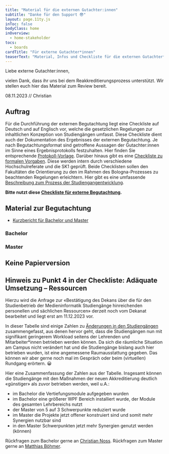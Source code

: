 ```yaml
---
title: "Material für die externen Gutachter:innen"
subtitle: "Danke für den Support 😎"
layout: page.11ty.js
inToc: false
bodyClass: home
inOverview:
  - home-stakeholder
tocs:
  - boards
cardTitle: "Für externe Gutachter*innen"
teaserText: "Material, Infos und Checkliste für die externen Gutachter*innen"
---
```



Liebe externe Gutachter:innen,

vielen Dank, dass ihr uns bei dem Reakkreditierungsprozess unterstützt. Wir stellen euch hier das Material zum Review bereit. 

08.11.2023 // Christian

## Auftrag
Für die Durchführung der externen Begutachtung liegt eine Checkliste auf Deutsch und auf Englisch vor, welche die gesetzlichen Regelungen zur inhaltlichen Konzeption von Studiengängen umfasst. Diese Checkliste dient auch der Dokumentation des Ergebnisses der externen Begutachtung. Je nach Begutachtungsformat sind getroffene Aussagen der Gutachter\:innen im Sinne eines Ergebnisprotokolls festzuhalten. Hier finden Sie entsprechende [Protokoll-Vorlage](https://www.th-koeln.de/mam/downloads/deutsch/hochschule/profil/qualitaetsmanagement/vorlage_protokoll_externe_begutachtung.docx). Darüber hinaus gibt es eine [Checkliste zu formalen Vorgaben](https://www.th-koeln.de/mam/downloads/deutsch/hochschule/profil/qualitaetsmanagement/checkliste_interne_prufung.xlsx). Diese werden intern durch verschiedene Hochschulreferate und die SK1 geprüft. Beide Checklisten sollen den Fakultäten die Orientierung zu den im Rahmen des Bologna-Prozesses zu beachtenden Regelungen erleichtern. Hier gibt es eine umfassende [Beschreibung zum Prozess der Studiengangentwicklung](https://www.th-koeln.de/hochschule/studiengangsentwicklung_53556.php).

**Bitte nutzt diese [Checkliste für externe Begutachtung](https://www.th-koeln.de/mam/downloads/deutsch/hochschule/profil/qualitaetsmanagement/checkliste_externe_begutachtung.xlsx).**

## Material zur Begutachtung

- [Kurzbericht für Bachelor und Master](../kurzbericht/)

### Bachelor
<snippet type="toc" id="table-of-content-bachelor" search="bachelor-for-experts"></snippet>

### Master
<snippet type="toc" id="table-of-content-bachelor" search="master-for-experts"></snippet>


## Keine Papierversion

<snippet type="text" id="no-paper-statement" src="misc/no-paper"></snippet>


## Hinweis zu Punkt 4 in der Checkliste: Adäquate Umsetzung – Ressourcen

Hierzu wird die Anfrage zur «Bestätigung des Dekans über die für den Studienbetrieb der Medieninformatik Studiengänge hinreichenden personellen und sächlichen Ressourcen» derzeit noch vom Dekanat bearbeitet und liegt erst am 11.12.2023 vor.

In dieser Tabelle sind einige Zahlen zu [Änderungen in den Studiengängen](https://www.icloud.com/numbers/07aW6jS58amTeOHNAIV3KNe9w#aenderungen-studienverlaufsplan-bpo4-bpo5) zusammengefasst, aus denen hervor geht, dass die Studiengängen nun mit signifikant geringerem Workload seitens der Lehrenden und Mitarbeiter\*innen betrieben werden können. Da sich die räumliche Situation am Campus nicht verändert hat und die Studiengänge bislang auch hier betrieben wurden, ist eine angemessene Raumausstattung gegeben. Das können wir aber gerne noch mal im Gespräch oder beim (virtuellen) Rundgang erörtern. 😀

Hier eine Zusammenfassung der Zahlen aus der Tabelle. Insgesamt können die Studiengänge mit den Maßnahmen der neuen Akkreditierung deutlich «günstiger» als zuvor betrieben werden, weil u.A.:
- im Bachelor die Vertiefungsmodule aufgegeben wurden
- im Bachelor eine größerer WPF Bereich installiert wurde, der Module des gesamten Lehrbereichs nutzt
- der Master von 5 auf 3 Schwerpunkte reduziert wurde
- im Master die Projekte jetzt offener konstruiert sind und somit mehr Synergien nutzbar sind
- in den Master Schwerpunkten jetzt mehr Synergien genutzt werden (können)

Rückfragen zum Bachelor gerne an [Christian Noss](https://www.th-koeln.de/personen/christian.noss/). Rückfragen zum Master gerne an [Matthias Böhmer](https://www.th-koeln.de/personen/matthias.boehmer/).
